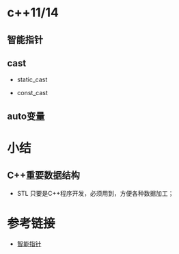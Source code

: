 # c++11/14

## 智能指针

## cast

* static_cast

* const_cast

## auto变量


# 小结

## C++重要数据结构

* STL 只要是C++程序开发，必须用到，方便各种数据加工；

# 参考链接

- [智能指针](https://mp.toutiao.com/profile_v4/graphic/preview?pgc_id=7476872735256281652)

